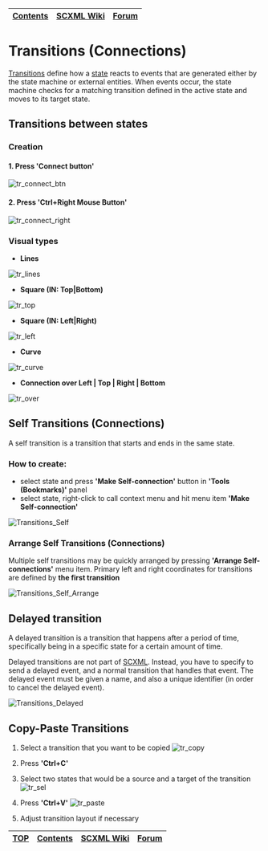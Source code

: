 <a name="top-anchor"/>

| [Contents](../README.md#table-of-contents) | [SCXML Wiki](https://alexzhornyak.github.io/SCXML-tutorial/) | [Forum](https://github.com/alexzhornyak/ScxmlEditor-Tutorial/discussions) |
|---|---|---|

# Transitions (Connections)
[Transitions](https://alexzhornyak.github.io/SCXML-tutorial/Doc/transition.html) define how a [state](https://alexzhornyak.github.io/SCXML-tutorial/Doc/state.html) reacts to events that are generated either by the state machine or external entities. When events occur, the state machine checks for a matching transition defined in the active state and moves to its target state.

## Transitions between states
### Creation
#### 1. Press 'Connect button'
![tr_connect_btn](../Images/Transition_Connect.gif)

#### 2. Press 'Ctrl+Right Mouse Button'
![tr_connect_right](../Images/Transition_ConnectCtrlRight.gif)

### Visual types
* **Lines**

![tr_lines](../Images/Transition_Lines.gif)

* **Square (IN: Top|Bottom)**

![tr_top](../Images/Transition_SquareTop.gif)

* **Square (IN: Left|Right)**

![tr_left](../Images/Transition_SquareLeft.gif)

* **Curve**

![tr_curve](../Images/Transition_Curve.gif)

* **Connection over Left | Top | Right | Bottom**

![tr_over](../Images/Transitions_ConnectionOver.gif)

## Self Transitions (Connections)
A self transition is a transition that starts and ends in the same state.
### How to create:
* select state and press **'Make Self-connection'** button in **'Tools (Bookmarks)'** panel
* select state, right-click to call context menu and hit menu item **'Make Self-connection'**

![Transitions_Self](../Images/Transitions_Self.gif)

### Arrange Self Transitions (Connections)
Multiple self transitions may be quickly arranged by pressing **'Arrange Self-connections'** menu item. Primary left and right coordinates for transitions are defined by **the first transition**

![Transitions_Self_Arrange](../Images/Transitions_Self_Arrange.gif)

## Delayed transition
A delayed transition is a transition that happens after a period of time, specifically being in a specific state for a certain amount of time.

Delayed transitions are not part of [SCXML]((https://alexzhornyak.github.io/SCXML-tutorial/)).  Instead, you have to specify to send a delayed event, and a normal transition that handles that event. The delayed event must be given a name, and also a unique identifier (in order to cancel the delayed event).

![Transitions_Delayed](../Images/Transitions_Delayed.gif)

## Copy-Paste Transitions

1. Select a transition that you want to be copied
![tr_copy](../Images/Transitions_Copy_Paste_1.png)

2. Press **'Ctrl+C'**

3. Select two states that would be a source and a target of the transition
![tr_sel](../Images/Transition_Copy_Src_Trg.png)

4. Press **'Ctrl+V'**
![tr_paste](../Images/Transitions_Paste.png)

5. Adjust transition layout if necessary


| [TOP](#top-anchor) | [Contents](../README.md#table-of-contents) | [SCXML Wiki](https://alexzhornyak.github.io/SCXML-tutorial/) | [Forum](https://github.com/alexzhornyak/ScxmlEditor-Tutorial/discussions) |
|---|---|---|---|
